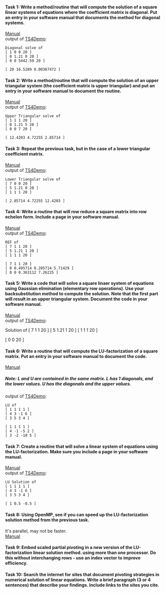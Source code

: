 #### Task 1: Write a method/routine that will compute the solution of a square linear systems of equations where the coefficient matrix is diagonal. Put an entry in your software manual that documents the method for diagonal systems.  
[Manual](https://gftbs.github.io/Software_Manual/toc)  
output of [TS4Demo](https://gftbs.github.io/src/TS5Demo.cpp):  

    Diagonal solve of
    [ 1 0 0 20 ]
    [ 0 1.21 0 20 ]
    [ 0 0 5442.59 20 ]

    [ 20 16.5289 0.00367472 ]

#### Task 2: Write a method/routine that will compute the solution of an upper triangular system (the coefficient matrix is upper triangular) and put an entry in your software manual to document the routine.  
[Manual](https://gftbs.github.io/Software_Manual/toc)  
output of [TS4Demo](https://gftbs.github.io/src/TS5Demo.cpp):  

    Upper Triangular solve of
    [ 1 1 1 20 ]
    [ 0 1.21 5 20 ]
    [ 0 0 7 20 ]

    [ 12.4203 4.72255 2.85714 ]


#### Task 3: Repeat the previous task, but in the case of a lower triangular coefficient matrix.  
[Manual](https://gftbs.github.io/Software_Manual/toc)  
output of [TS4Demo](https://gftbs.github.io/src/TS5Demo.cpp):  

    Lower Triangular solve of
    [ 7 0 0 20 ]
    [ 5 1.21 0 20 ]
    [ 1 1 1 20 ]

    [ 2.85714 4.72255 12.4203 ]

#### Task 4: Write a routine that will row reduce a square matrix into row echelon form. Include a page in your software manual.  
[Manual](https://gftbs.github.io/Software_Manual/toc)  
output of [TS4Demo](https://gftbs.github.io/src/TS5Demo.cpp):  

    REF of
    [ 7 1 1 20 ]
    [ 5 1.21 1 20 ]
    [ 1 1 1 20 ]

    [ 7 1 1 20 ]
    [ 0 0.495714 0.285714 5.71429 ]
    [ 0 0 0.363112 7.26225 ]

#### Task 5: Write a code that will solve a square linaer system of equations using Gaussian elimination (elementary row operations). Use your backsubstitution method to compute the solution. Note that the first part will result in an upper triangular system. Document the code in your software manual.  
[Manual](https://gftbs.github.io/Software_Manual/toc)  
output of [TS4Demo](https://gftbs.github.io/src/TS5Demo.cpp):  

Solution of
[ 7 1 1 20 ]
[ 5 1.21 1 20 ]
[ 1 1 1 20 ]

[ 0 0 20 ]

#### Task 6: Write a routine that will compute the LU-factorization of a square matrix. Put an entry in your software manual to document the code.  
[Manual](https://gftbs.github.io/Software_Manual/toc)  
##### Note: L and U are contained in the same matrix. L has 1 diagonals, and the lower values. U has the diagonals and the upper values.  
output of [TS4Demo](https://gftbs.github.io/src/TS5Demo.cpp):  


    LU of
    [ 1 1 1 1 ]
    [ 4 3 -1 6 ]
    [ 3 5 3 4 ]

    [ 1 1 1 1 ]
    [ 4 -1 -5 2 ]
    [ 3 -2 -10 5 ]

#### Task 7: Create a routine that will solve a linear system of equations using the LU-factorization. Make sure you include a page in your software manual.  
[Manual](https://gftbs.github.io/Software_Manual/toc)  
output of [TS4Demo](https://gftbs.github.io/src/TS5Demo.cpp):  

    LU Solution of
    [ 1 1 1 1 ]
    [ 4 3 -1 6 ]
    [ 3 5 3 4 ]

    [ 1 0.5 -0.5 ]

#### Task 8: Using OpenMP, see if you can speed up the LU-factorization solution method from the previous task.  
It's parallel, may not be faster.  
[Manual](https://gftbs.github.io/Software_Manual/toc)   

#### Task 9: Embed scaled partial pivoting in a new version of the LU-factorization linear solution method. using more than one processor. Do this without interchanging rows - use an index vector to improve efficiency.  

#### Task 10: Search the internet for sites that document pivoting strategies in numerical solution of linear equations. Write a brief paragraph (3 or 4 sentences) that describe your findings. Include links to the sites you cite.  
